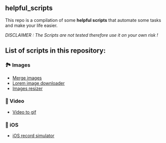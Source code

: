 ## helpful_scripts
This repo is a compilation of some **helpful scripts** that automate some tasks and make your life easier.

*DISCLAIMER : The Scripts are not tested therefore use it on your own risk !*

## List of scripts in this repository:
### 🏞 Images 
* [Merge images](./merge_images)
* [Lorem image downloader](./lorem_image_downloader)
* [Images resizer](./images_resizer)

### 🎥 Video
* [Video to gif](./video_to_gif)

### 📱 iOS
* [iOS record simulator](./ios_record_simulator)
